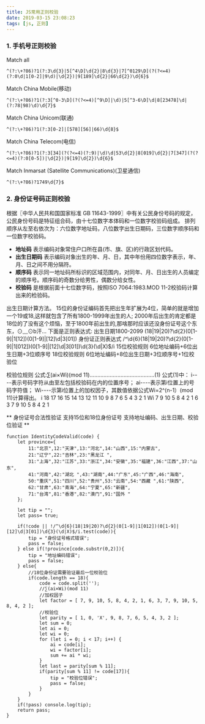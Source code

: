 ```yaml
---
title: JS常用正则校验
date: 2019-03-15 23:08:23
tags: [js, 正则]
---
```

### 1. 手机号正则校验

Match all
```
^(?:\+?86)?1(?:3\d{3}|5[^4\D]\d{2}|8\d{3}|7[^0129\D](?(?<=4)(?:0\d|1[0-2]|9\d)|\d{2})|9[189]\d{2}|66\d{2})\d{6}$
```
Match China Mobile(移动)
```
^(?:\+?86)?1(?:3[^0-3\D](?(?<=4)[^9\D]|\d)|5[^3-6\D]\d|8[23478]\d|(?:78|98)\d)\d{7}$
```
<!--more-->
Match China Unicom(联通)
```
^(?:\+?86)?1(?:3[0-2]|[578][56]|66)\d{8}$
```
Match China Telecom(电信)
```
^(?:\+?86)?1(?:3[34](?(?<=4)(?:9)|\d)\d|53\d{2}|8[019]\d{2}|7[347](?(?<=4)(?:0[0-5])|\d{2})|9[19]\d{2})\d{6}$
```
Match Inmarsat (Satellite Communications)(卫星通信)
```
^(?:\+?86)?1749\d{7}$
```
### 2. 身份证号码正则校验

根据〖中华人民共和国国家标准 GB 11643-1999〗中有关公民身份号码的规定，公民身份号码是特征组合码，由十七位数字本体码和一位数字校验码组成。
排列顺序从左至右依次为：六位数字地址码，八位数字出生日期码，三位数字顺序码和一位数字校验码。
* **地址码** 表示编码对象常住户口所在县(市、旗、区)的行政区划代码。
* **出生日期码** 表示编码对象出生的年、月、日，其中年份用四位数字表示，年、月、日之间不用分隔符。
* **顺序码** 表示同一地址码所标识的区域范围内，对同年、月、日出生的人员编定的顺序号。顺序码的奇数分给男性，偶数分给女性。
* **校验码** 是根据前面十七位数字码，按照ISO 7064:1983.MOD 11-2校验码计算出来的检验码。

出生日期计算方法。
    15位的身份证编码首先把出生年扩展为4位，简单的就是增加一个19或18,这样就包含了所有1800-1999年出生的人;
    2000年后出生的肯定都是18位的了没有这个烦恼，至于1800年前出生的,那啥那时应该还没身份证号这个东东，⊙﹏⊙b汗...
下面是正则表达式:
 出生日期1800-2099  (18|19|20)?\d{2}(0[1-9]|1[12])(0[1-9]|[12]\d|3[01])
 身份证正则表达式    /^\d{6}(18|19|20)?\d{2}(0[1-9]|1[012])(0[1-9]|[12]\d|3[01])\d{3}(\d|X)$/i
 15位校验规则 6位地址编码+6位出生日期+3位顺序号
 18位校验规则 6位地址编码+8位出生日期+3位顺序号+1位校验位

 校验位规则      公式:∑(ai×Wi)(mod 11)……………………………………(1)
                公式(1)中：
                i----表示号码字符从由至左包括校验码在内的位置序号；
                ai----表示第i位置上的号码字符值；
                Wi----示第i位置上的加权因子，其数值依据公式Wi=2^(n-1）(mod 11)计算得出。
                i 18 17 16 15 14 13 12 11 10 9 8 7 6 5 4 3 2 1
                Wi 7 9 10 5 8 4 2 1 6 3 7 9 10 5 8 4 2 1

**
身份证号合法性验证
支持15位和18位身份证号
支持地址编码、出生日期、校验位验证
**
```
function IdentityCodeValid(code) {
    let province={
		11:"北京",12:"天津",13:"河北",14:"山西",15:"内蒙古",
		21:"辽宁",22:"吉林",23:"黑龙江 ",
		31:"上海",32:"江苏",33:"浙江",34:"安徽",35:"福建",36:"江西",37:"山东",
		41:"河南",42:"湖北 ",43:"湖南",44:"广东",45:"广西",46:"海南",
		50:"重庆",51:"四川",52:"贵州",53:"云南",54:"西藏 ",61:"陕西",
		62:"甘肃",63:"青海",64:"宁夏",65:"新疆",
		71:"台湾",81:"香港",82:"澳门",91:"国外 "
	};

    let tip = "";
    let pass= true;

    if(!code || !/^\d{6}(18|19|20)?\d{2}(0[1-9]|1[012])(0[1-9]|[12]\d|3[01])\d{3}(\d|X)$/i.test(code)){
        tip = "身份证号格式错误";
        pass = false;
    } else if(!province[code.substr(0,2)]){
        tip = "地址编码错误";
        pass = false;
    } else{
        //18位身份证需要验证最后一位校验位
        if(code.length == 18){
            code = code.split('');
        	//∑(ai×Wi)(mod 11)
        	//加权因子
        	let factor = [ 7, 9, 10, 5, 8, 4, 2, 1, 6, 3, 7, 9, 10, 5, 8, 4, 2 ];
        	//校验位
        	let parity = [ 1, 0, 'X', 9, 8, 7, 6, 5, 4, 3, 2 ];
        	let sum = 0;
        	let ai = 0;
        	let wi = 0;
        	for (let i = 0; i < 17; i++) {
                ai = code[i];
                wi = factor[i];
                sum += ai * wi;
        	}
        	let last = parity[sum % 11];
         	if(parity[sum % 11] != code[17]){
             	tip = "校验位错误";
             	pass = false;
         	}
    	}
    }
    if(!pass) console.log(tip);
    return pass;
}
```
